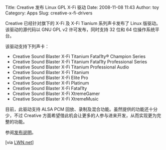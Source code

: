 Title: Creative 发布 Linux GPL X-Fi 驱动
Date: 2008-11-08 11:43
Author: toy
Category: Apps
Slug: creative-x-fi-drivers

Creative 已经针对旗下的 X-Fi 及 X-Fi Tianium 系列声卡发布了 Linux
版驱动。该驱动的源代码以 GNU GPL v2 许可发布，同时支持 32 位和 64
位操作系统平台。

该驱动支持下列声卡：

-   Creative Sound Blaster X-Fi Titanium Fatal1ty® Champion Series
-   Creative Sound Blaster X-Fi Titanium Fatal1ty Professional Series
-   Creative Sound Blaster X-Fi Titanium Professional Audio
-   Creative Sound Blaster X-Fi Titanium
-   Creative Sound Blaster X-Fi Elite Pro
-   Creative Sound Blaster X-Fi Platinum
-   Creative Sound Blaster X-Fi Fatal1ty
-   Creative Sound Blaster X-Fi XtremeGamer
-   Creative Sound Blaster X-Fi XtremeMusic

目前，此驱动支持 ALSA PCM
回放、录制及混合功能。虽然提供的功能还十分少，不过 Creative
方面希望借此机会让更多的人参与进来开发，从而实现更为完整的功能。

参阅[发布说明](http://forums.creative.com/creativelabs/board/message?board.id=soundblaster&thread.id=132288)。

[via [LWN.net](http://lwn.net/Articles/306323/)]
